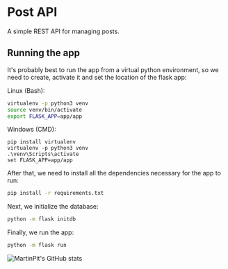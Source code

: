 # Post API

A simple REST API for managing posts.

## Running the app

It's probably best to run the app from a virtual python environment, so we need to create, activate it and set the location of the flask app:

Linux (Bash):

```bash
virtualenv -p python3 venv
source venv/bin/activate
export FLASK_APP=app/app
```

Windows (CMD):

```CMD
pip install virtualenv
virtualenv -p python3 venv
.\venv\Scripts\activate
set FLASK_APP=app/app
```

After that, we need to install all the dependencies necessary for the app to run:

```bash
pip install -r requirements.txt
```

Next, we initialize the database:

```bash
python -m flask initdb
```

Finally, we run the app:

```bash
python -m flask run
```

![MartinPit's GitHub stats](https://github-readme-stats.vercel.app/api?username=martinpit&count_private=true&show_icons=True&bg_color=1e1e2e&text_color=cdd6f4&icon_color=cba6f7&title_color=94e2d5)
